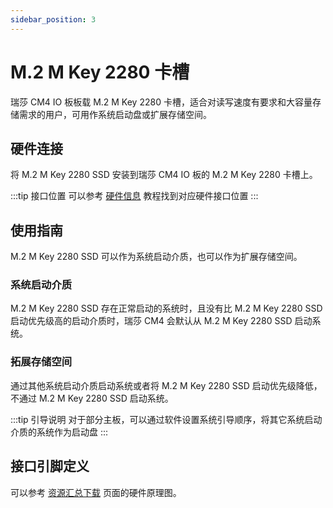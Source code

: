 ```yaml
---
sidebar_position: 3
---
```


# M.2 M Key 2280 卡槽

瑞莎 CM4 IO 板板载 M.2 M Key 2280 卡槽，适合对读写速度有要求和大容量存储需求的用户，可用作系统启动盘或扩展存储空间。

## 硬件连接

将 M.2 M Key 2280 SSD 安装到瑞莎 CM4 IO 板的 M.2 M Key 2280 卡槽上。

:::tip 接口位置
可以参考 [硬件信息](./hardware_info.md) 教程找到对应硬件接口位置
:::

## 使用指南

M.2 M Key 2280 SSD 可以作为系统启动介质，也可以作为扩展存储空间。

### 系统启动介质

M.2 M Key 2280 SSD 存在正常启动的系统时，且没有比 M.2 M Key 2280 SSD 启动优先级高的启动介质时，瑞莎 CM4 会默认从 M.2 M Key 2280 SSD 启动系统。

### 拓展存储空间

通过其他系统启动介质启动系统或者将 M.2 M Key 2280 SSD 启动优先级降低，不通过 M.2 M Key 2280 SSD 启动系统。

:::tip 引导说明
对于部分主板，可以通过软件设置系统引导顺序，将其它系统启动介质的系统作为启动盘
:::

## 接口引脚定义

可以参考 [资源汇总下载](../download.md) 页面的硬件原理图。
